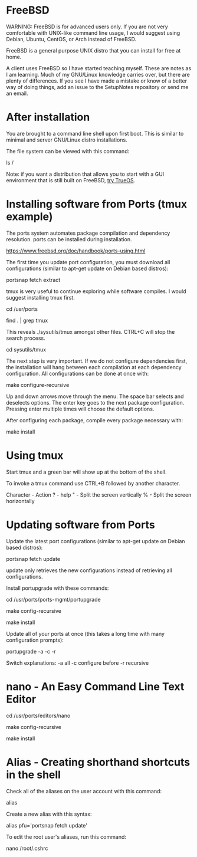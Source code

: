 # FreeBSD

WARNING: FreeBSD is for advanced users only.  If you are not very comfortable with UNIX-like command line usage, I would suggest using Debian, Ubuntu, CentOS, or Arch instead of FreeBSD.

FreeBSD is a general purpose UNIX distro that you can install for free at home.

A client uses FreeBSD so I have started teaching myself.  These are notes as I am learning.  Much of my GNU/Linux knowledge carries over, but there are plenty of differences.  If you see I have made a mistake or know of a better way of doing things, add an issue to the SetupNotes repository or send me an email.

# After installation

You are brought to a command line shell upon first boot.  This is similar to minimal and server GNU/Linux distro installations.

The file system can be viewed with this command:

ls /

Note: if you want a distribution that allows you to start with a GUI environment that is still built on FreeBSD, <a href="https://www.trueos.org/downloads/">try TrueOS</a>.

# Installing software from Ports (tmux example)

The ports system automates package compilation and dependency resolution.  ports can be installed during installation.

https://www.freebsd.org/doc/handbook/ports-using.html

The first time you update port configuration, you must download all configurations (similar to apt-get update on Debian based distros):

portsnap fetch extract

tmux is very useful to continue exploring while software compiles.  I would suggest installing tmux first.

cd /usr/ports

find . | grep tmux

This reveals ./sysutils/tmux amongst other files.  CTRL+C will stop the search process.

cd sysutils/tmux

The next step is very important.  If we do not configure dependencies first, the installation will hang between each compilation at each dependency configuration.  All configurations can be done at once with:

make configure-recursive

Up and down arrows move through the menu.  The space bar selects and deselects options.  The enter key goes to the next package configuration.  Pressing enter multiple times will choose the default options.

After configuring each package, compile every package necessary with:

make install

# Using tmux

Start tmux and a green bar will show up at the bottom of the shell.

To invoke a tmux command use CTRL+B followed by another character.

Character   -   Action
?   -   help
"   -   Split the screen vertically
%   -   Split the screen horizontally

# Updating software from Ports

Update the latest port configurations (similar to apt-get update on Debian based distros):

portsnap fetch update

update only retrieves the new configurations instead of retrieving all configurations.

Install portupgrade with these commands:

cd /usr/ports/ports-mgmt/portupgrade

make config-recursive

make install

Update all of your ports at once (this takes a long time with many configuration prompts):

portupgrade -a -c -r

Switch explanations: -a all -c configure before -r recursive

# nano - An Easy Command Line Text Editor

cd /usr/ports/editors/nano

make config-recursive

make install

# Alias - Creating shorthand shortcuts in the shell

Check all of the aliases on the user account with this command:

alias

Create a new alias with this syntax:

alias pfu='portsnap fetch update'

To edit the root user's aliases, run this command:

nano /root/.cshrc
